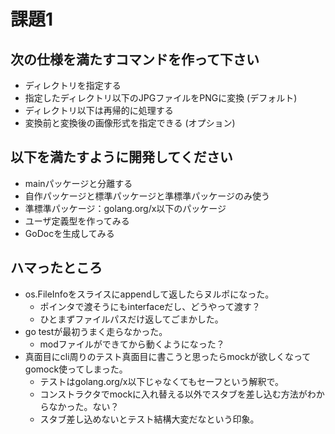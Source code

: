 # 課題1

## 次の仕様を満たすコマンドを作って下さい

- ディレクトリを指定する
- 指定したディレクトリ以下のJPGファイルをPNGに変換 (デフォルト)
- ディレクトリ以下は再帰的に処理する
- 変換前と変換後の画像形式を指定できる (オプション)

## 以下を満たすように開発してください

- mainパッケージと分離する
- 自作パッケージと標準パッケージと準標準パッケージのみ使う
- 準標準パッケージ：golang.org/x以下のパッケージ
- ユーザ定義型を作ってみる
- GoDocを生成してみる

## ハマったところ

- os.FileInfoをスライスにappendして返したらヌルポになった。
  - ポインタで渡そうにもinterfaceだし、どうやって渡す？
  - ひとまずファイルパスだけ返してごまかした。
- go testが最初うまく走らなかった。
  - modファイルができてから動くようになった？
- 真面目にcli周りのテスト真面目に書こうと思ったらmockが欲しくなってgomock使ってしまった。
  - テストはgolang.org/x以下じゃなくてもセーフという解釈で。
  - コンストラクタでmockに入れ替える以外でスタブを差し込む方法がわからなかった。ない？
  - スタブ差し込めないとテスト結構大変だなという印象。
